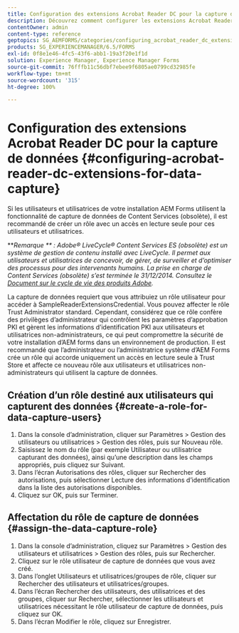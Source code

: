```yaml
---
title: Configuration des extensions Acrobat Reader DC pour la capture de données
description: Découvrez comment configurer les extensions Acrobat Reader DC pour la capture de données.
contentOwner: admin
content-type: reference
geptopics: SG_AEMFORMS/categories/configuring_acrobat_reader_dc_extensions
products: SG_EXPERIENCEMANAGER/6.5/FORMS
exl-id: 0f8e1e46-4fc5-43f6-abb1-19a3f20e1f1d
solution: Experience Manager, Experience Manager Forms
source-git-commit: 76fffb11c56dbf7ebee9f6805ae0799cd32985fe
workflow-type: tm+mt
source-wordcount: '315'
ht-degree: 100%

---
```


# Configuration des extensions Acrobat Reader DC pour la capture de données {#configuring-acrobat-reader-dc-extensions-for-data-capture}

Si les utilisateurs et utilisatrices de votre installation AEM Forms utilisent la fonctionnalité de capture de données de Content Services (obsolète), il est recommandé de créer un rôle avec un accès en lecture seule pour ces utilisateurs et utilisatrices.

***Remarque ** : Adobe® LiveCycle® Content Services ES (obsolète) est un système de gestion de contenu installé avec LiveCycle. Il permet aux utilisateurs et utilisatrices de concevoir, de gérer, de surveiller et d’optimiser des processus pour des intervenants humains. La prise en charge de Content Services (obsolète) s’est terminée le 31/12/2014. Consultez le[ Document sur le cycle de vie des produits Adobe](https://helpx.adobe.com/fr/support/programs/eol-matrix.html).*

La capture de données requiert que vous attribuiez un rôle utilisateur pour accéder à SampleReaderExtensionsCredential. Vous pouvez affecter le rôle Trust Administrator standard. Cependant, considérez que ce rôle confère des privilèges d’administrateur qui contrôlent les paramètres d’approbation PKI et gèrent les informations d’identification PKI aux utilisateurs et utilisatrices non-administrateurs, ce qui peut compromettre la sécurité de votre installation d’AEM forms dans un environnement de production. Il est recommandé que l’administrateur ou l’administratrice système d’AEM Forms crée un rôle qui accorde uniquement un accès en lecture seule à Trust Store et affecte ce nouveau rôle aux utilisateurs et utilisatrices non-administrateurs qui utilisent la capture de données.

## Création d’un rôle destiné aux utilisateurs qui capturent des données {#create-a-role-for-data-capture-users}

1. Dans la console d’administration, cliquer sur Paramètres > Gestion des utilisateurs ou utilisatrices > Gestion des rôles, puis sur Nouveau rôle.
1. Saisissez le nom du rôle (par exemple Utilisateur ou utilisatrice capturant des données), ainsi qu’une description dans les champs appropriés, puis cliquez sur Suivant.
1. Dans l’écran Autorisations des rôles, cliquer sur Rechercher des autorisations, puis sélectionner Lecture des informations d’identification dans la liste des autorisations disponibles.
1. Cliquez sur OK, puis sur Terminer.

## Affectation du rôle de capture de données {#assign-the-data-capture-role}

1. Dans la console d’administration, cliquez sur Paramètres > Gestion des utilisateurs et utilisatrices > Gestion des rôles, puis sur Rechercher.
1. Cliquez sur le rôle utilisateur de capture de données que vous avez créé.
1. Dans l’onglet Utilisateurs et utilisatrices/groupes de rôle, cliquer sur Rechercher des utilisateurs et utilisatrices/groupes.
1. Dans l’écran Rechercher des utilisateurs, des utilisatrices et des groupes, cliquer sur Rechercher, sélectionner les utilisateurs et utilisatrices nécessitant le rôle utilisateur de capture de données, puis cliquez sur OK.
1. Dans l’écran Modifier le rôle, cliquez sur Enregistrer.
